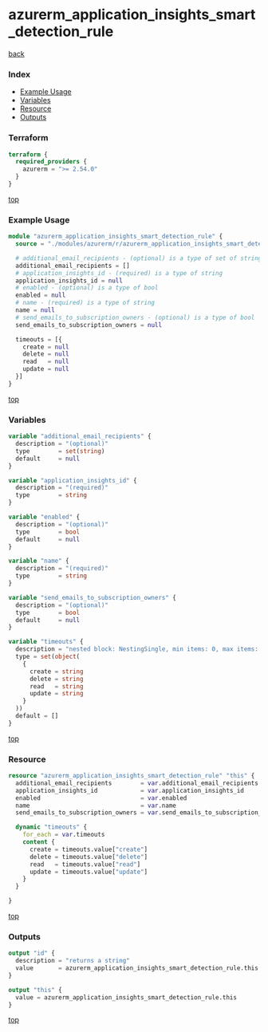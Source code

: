 # azurerm_application_insights_smart_detection_rule

[back](../azurerm.md)

### Index

- [Example Usage](#example-usage)
- [Variables](#variables)
- [Resource](#resource)
- [Outputs](#outputs)

### Terraform

```terraform
terraform {
  required_providers {
    azurerm = ">= 2.54.0"
  }
}
```

[top](#index)

### Example Usage

```terraform
module "azurerm_application_insights_smart_detection_rule" {
  source = "./modules/azurerm/r/azurerm_application_insights_smart_detection_rule"

  # additional_email_recipients - (optional) is a type of set of string
  additional_email_recipients = []
  # application_insights_id - (required) is a type of string
  application_insights_id = null
  # enabled - (optional) is a type of bool
  enabled = null
  # name - (required) is a type of string
  name = null
  # send_emails_to_subscription_owners - (optional) is a type of bool
  send_emails_to_subscription_owners = null

  timeouts = [{
    create = null
    delete = null
    read   = null
    update = null
  }]
}
```

[top](#index)

### Variables

```terraform
variable "additional_email_recipients" {
  description = "(optional)"
  type        = set(string)
  default     = null
}

variable "application_insights_id" {
  description = "(required)"
  type        = string
}

variable "enabled" {
  description = "(optional)"
  type        = bool
  default     = null
}

variable "name" {
  description = "(required)"
  type        = string
}

variable "send_emails_to_subscription_owners" {
  description = "(optional)"
  type        = bool
  default     = null
}

variable "timeouts" {
  description = "nested block: NestingSingle, min items: 0, max items: 0"
  type = set(object(
    {
      create = string
      delete = string
      read   = string
      update = string
    }
  ))
  default = []
}
```

[top](#index)

### Resource

```terraform
resource "azurerm_application_insights_smart_detection_rule" "this" {
  additional_email_recipients        = var.additional_email_recipients
  application_insights_id            = var.application_insights_id
  enabled                            = var.enabled
  name                               = var.name
  send_emails_to_subscription_owners = var.send_emails_to_subscription_owners

  dynamic "timeouts" {
    for_each = var.timeouts
    content {
      create = timeouts.value["create"]
      delete = timeouts.value["delete"]
      read   = timeouts.value["read"]
      update = timeouts.value["update"]
    }
  }

}
```

[top](#index)

### Outputs

```terraform
output "id" {
  description = "returns a string"
  value       = azurerm_application_insights_smart_detection_rule.this.id
}

output "this" {
  value = azurerm_application_insights_smart_detection_rule.this
}
```

[top](#index)